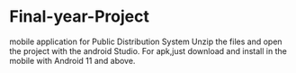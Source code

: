 # Final-year-Project
mobile application for Public Distribution System
Unzip the files and open the project with the android Studio.
For apk,just download and install in the mobile with Android 11 and above.
